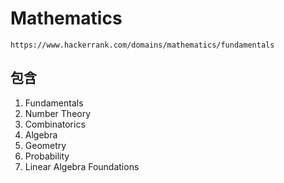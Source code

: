 # Mathematics    
``` 
https://www.hackerrank.com/domains/mathematics/fundamentals    
``` 

## 包含  
1. Fundamentals
1. Number Theory
1. Combinatorics
1. Algebra
1. Geometry
1. Probability
1. Linear Algebra Foundations   